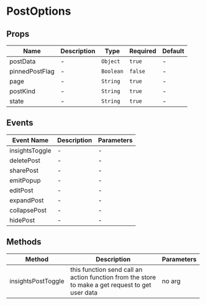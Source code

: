 # PostOptions

## Props

<!-- @vuese:PostOptions:props:start -->
|Name|Description|Type|Required|Default|
|---|---|---|---|---|
|postData|-|`Object`|`true`|-|
|pinnedPostFlag|-|`Boolean`|`false`|-|
|page|-|`String`|`true`|-|
|postKind|-|`String`|`true`|-|
|state|-|`String`|`true`|-|

<!-- @vuese:PostOptions:props:end -->


## Events

<!-- @vuese:PostOptions:events:start -->
|Event Name|Description|Parameters|
|---|---|---|
|insightsToggle|-|-|
|deletePost|-|-|
|sharePost|-|-|
|emitPopup|-|-|
|editPost|-|-|
|expandPost|-|-|
|collapsePost|-|-|
|hidePost|-|-|

<!-- @vuese:PostOptions:events:end -->


## Methods

<!-- @vuese:PostOptions:methods:start -->
|Method|Description|Parameters|
|---|---|---|
|insightsPostToggle|this function send  call an action function from the store to make a get request to get user data|no arg|

<!-- @vuese:PostOptions:methods:end -->


